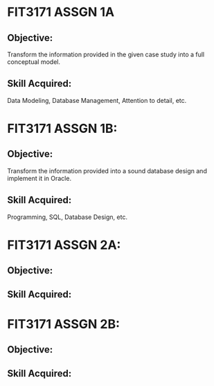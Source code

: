 # FIT3171 ASSGN 1A
## Objective:
Transform the information provided in the given case study into a full conceptual model.
## Skill Acquired:
Data Modeling, Database Management, Attention to detail, etc.

# FIT3171 ASSGN 1B:
## Objective:
Transform the information provided into a sound database design and implement it in Oracle.
## Skill Acquired:
Programming, SQL, Database Design, etc.
# FIT3171 ASSGN 2A:
## Objective:

## Skill Acquired:

# FIT3171 ASSGN 2B:
## Objective:
## Skill Acquired:
